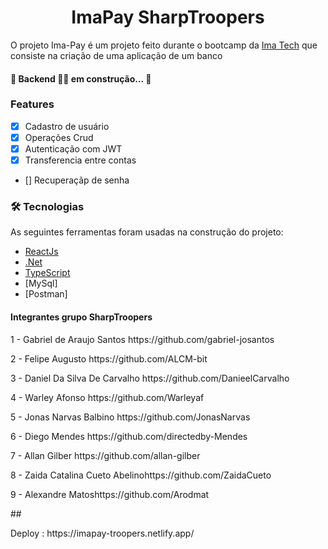 <h1 align="center">ImaPay SharpTroopers</h1>

<p>O projeto Ima-Pay é um projeto feito durante o bootcamp da <a href="https://imatech.io/">Ima Tech</a> que consiste na criação de uma aplicação de um banco </p>

<h4>🚧  Backend 👨‍💻 em construção...  🚧</h4>

### Features

- [x] Cadastro de usuário
- [x] Operações Crud
- [x] Autenticação com JWT
- [x] Transferencia entre contas
- [] Recuperaçãp de senha

### 🛠 Tecnologias

As seguintes ferramentas foram usadas na construção do projeto:

- [ReactJs](https://pt-br.reactjs.org/)
- [.Net](https://nodejs.org/en/)
- [TypeScript](https://www.typescriptlang.org/)
- [MySql]
- [Postman]

<h4>Integrantes grupo SharpTroopers</h4>
<p>1 -  Gabriel de Araujo Santos <a>https://github.com/gabriel-josantos</a></p>
<p>2 -  Felipe Augusto <a>https://github.com/ALCM-bit</a></p>
<p>3 -  Daniel Da Silva De Carvalho <a>https://github.com/DanieelCarvalho</a></p>
<p>4 -  Warley Afonso <a>https://github.com/Warleyaf</a></p>
<p>5 -  Jonas Narvas Balbino <a>https://github.com/JonasNarvas</a></p>
<p>6 -  Diego Mendes <a>https://github.com/directedby-Mendes</a></p>
<p>7 -  Allan Gilber <a>https://github.com/allan-gilber</a></p>
<p>8 - Zaida Catalina Cueto Abelino<a>https://github.com/ZaidaCueto</a></p>
<p>9 - Alexandre Matos<a>https://github.com/Arodmat</a></p>
##
<p>Deploy : <a>https://imapay-troopers.netlify.app/</a></p>
